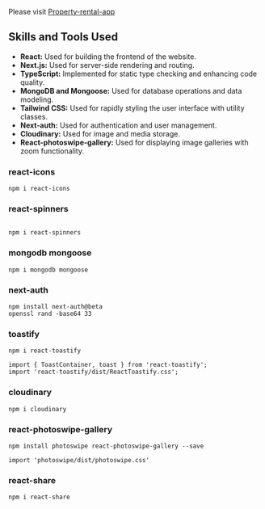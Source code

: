 Please visit [Property-rental-app](https://purplecat-next-rental.vercel.app/)

## Skills and Tools Used

- **React:** Used for building the frontend of the website.
- **Next.js:** Used for server-side rendering and routing.
- **TypeScript:** Implemented for static type checking and enhancing code quality.
- **MongoDB and Mongoose:** Used for database operations and data modeling.
- **Tailwind CSS:** Used for rapidly styling the user interface with utility classes.
- **Next-auth:** Used for authentication and user management.
- **Cloudinary:** Used for image and media storage.
- **React-photoswipe-gallery:** Used for displaying image galleries with zoom functionality.

### react-icons

```
npm i react-icons

```

### react-spinners

```

npm i react-spinners

```

### mongodb mongoose

```
npm i mongodb mongoose

```

### next-auth

```
npm install next-auth@beta
openssl rand -base64 33

```

### toastify

```
npm i react-toastify

import { ToastContainer, toast } from 'react-toastify';
import 'react-toastify/dist/ReactToastify.css';

```

### cloudinary

```
npm i cloudinary

```

### react-photoswipe-gallery

```
npm install photoswipe react-photoswipe-gallery --save

import 'photoswipe/dist/photoswipe.css'

```

### react-share

```
npm i react-share

```
